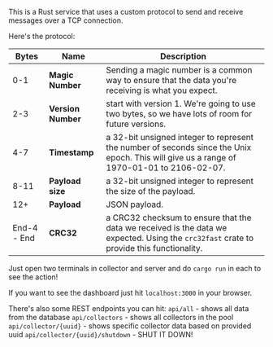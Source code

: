 This is a Rust service that uses a custom protocol to send and receive messages over a TCP connection.

Here's the protocol:

Bytes | Name | Description
--- | --- | ---
0-1 | **Magic Number** | Sending a magic number is a common way to ensure that the data you're receiving is what you expect.
2-3 | **Version Number** | start with version 1. We're going to use two bytes, so we have lots of room for future versions.
4-7 | **Timestamp** | a 32-bit unsigned integer to represent the number of seconds since the Unix epoch. This will give us a range of 1970-01-01 to 2106-02-07.
8-11 | **Payload size** | a 32-bit unsigned integer to represent the size of the payload.
12+ | **Payload** | JSON payload.
End-4 - End | **CRC32** | a CRC32 checksum to ensure that the data we received is the data we expected. Using the `crc32fast` crate to provide this functionality.


Just open two terminals in collector and server and do `cargo run` in each to see the action!

If you want to see the dashboard just hit `localhost:3000` in your browser.

There's also some REST endpoints you can hit:
`api/all` - shows all data from the database
`api/collectors` - shows all collectors in the pool
`api/collector/{uuid}` - shows specific collector data based on provided uuid
`api/collector/{uuid}/shutdown` - SHUT IT DOWN!

